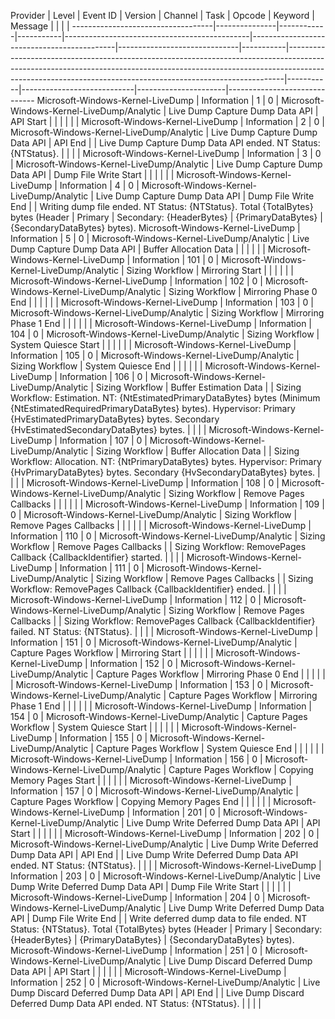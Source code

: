 Provider                           |  Level        |  Event ID  |  Version  |  Channel                                     |  Task                                      |  Opcode                      |  Keyword  |  Message                                                                                                                                                                                                                                |           |                            |                      |
-----------------------------------|---------------|------------|-----------|----------------------------------------------|--------------------------------------------|------------------------------|-----------|-----------------------------------------------------------------------------------------------------------------------------------------------------------------------------------------------------------------------------------------|-----------|----------------------------|----------------------|------------------------------
Microsoft-Windows-Kernel-LiveDump  |  Information  |  1         |  0        |  Microsoft-Windows-Kernel-LiveDump/Analytic  |  Live Dump Capture Dump Data API           |  API Start                   |           |                                                                                                                                                                                                                                         |           |                            |                      |
Microsoft-Windows-Kernel-LiveDump  |  Information  |  2         |  0        |  Microsoft-Windows-Kernel-LiveDump/Analytic  |  Live Dump Capture Dump Data API           |  API End                     |           |  Live Dump Capture Dump Data API ended. NT Status: {NTStatus}.                                                                                                                                                                          |           |                            |                      |
Microsoft-Windows-Kernel-LiveDump  |  Information  |  3         |  0        |  Microsoft-Windows-Kernel-LiveDump/Analytic  |  Live Dump Capture Dump Data API           |  Dump File Write Start       |           |                                                                                                                                                                                                                                         |           |                            |                      |
Microsoft-Windows-Kernel-LiveDump  |  Information  |  4         |  0        |  Microsoft-Windows-Kernel-LiveDump/Analytic  |  Live Dump Capture Dump Data API           |  Dump File Write End         |           |  Writing dump file ended. NT Status: {NTStatus}. Total {TotalBytes} bytes (Header                                                                                                                                                       |  Primary  |  Secondary: {HeaderBytes}  |  {PrimaryDataBytes}  |  {SecondaryDataBytes} bytes).
Microsoft-Windows-Kernel-LiveDump  |  Information  |  5         |  0        |  Microsoft-Windows-Kernel-LiveDump/Analytic  |  Live Dump Capture Dump Data API           |  Buffer Allocation Data      |           |                                                                                                                                                                                                                                         |           |                            |                      |
Microsoft-Windows-Kernel-LiveDump  |  Information  |  101       |  0        |  Microsoft-Windows-Kernel-LiveDump/Analytic  |  Sizing Workflow                           |  Mirroring Start             |           |                                                                                                                                                                                                                                         |           |                            |                      |
Microsoft-Windows-Kernel-LiveDump  |  Information  |  102       |  0        |  Microsoft-Windows-Kernel-LiveDump/Analytic  |  Sizing Workflow                           |  Mirroring Phase 0 End       |           |                                                                                                                                                                                                                                         |           |                            |                      |
Microsoft-Windows-Kernel-LiveDump  |  Information  |  103       |  0        |  Microsoft-Windows-Kernel-LiveDump/Analytic  |  Sizing Workflow                           |  Mirroring Phase 1 End       |           |                                                                                                                                                                                                                                         |           |                            |                      |
Microsoft-Windows-Kernel-LiveDump  |  Information  |  104       |  0        |  Microsoft-Windows-Kernel-LiveDump/Analytic  |  Sizing Workflow                           |  System Quiesce Start        |           |                                                                                                                                                                                                                                         |           |                            |                      |
Microsoft-Windows-Kernel-LiveDump  |  Information  |  105       |  0        |  Microsoft-Windows-Kernel-LiveDump/Analytic  |  Sizing Workflow                           |  System Quiesce End          |           |                                                                                                                                                                                                                                         |           |                            |                      |
Microsoft-Windows-Kernel-LiveDump  |  Information  |  106       |  0        |  Microsoft-Windows-Kernel-LiveDump/Analytic  |  Sizing Workflow                           |  Buffer Estimation Data      |           |  Sizing Workflow: Estimation. NT: {NtEstimatedPrimaryDataBytes} bytes (Minimum {NtEstimatedRequiredPrimaryDataBytes} bytes). Hypervisor: Primary {HvEstimatedPrimaryDataBytes} bytes. Secondary {HvEstimatedSecondaryDataBytes} bytes.  |           |                            |                      |
Microsoft-Windows-Kernel-LiveDump  |  Information  |  107       |  0        |  Microsoft-Windows-Kernel-LiveDump/Analytic  |  Sizing Workflow                           |  Buffer Allocation Data      |           |  Sizing Workflow: Allocation. NT: {NtPrimaryDataBytes} bytes. Hypervisor: Primary {HvPrimaryDataBytes} bytes. Secondary {HvSecondaryDataBytes} bytes.                                                                                   |           |                            |                      |
Microsoft-Windows-Kernel-LiveDump  |  Information  |  108       |  0        |  Microsoft-Windows-Kernel-LiveDump/Analytic  |  Sizing Workflow                           |  Remove Pages Callbacks      |           |                                                                                                                                                                                                                                         |           |                            |                      |
Microsoft-Windows-Kernel-LiveDump  |  Information  |  109       |  0        |  Microsoft-Windows-Kernel-LiveDump/Analytic  |  Sizing Workflow                           |  Remove Pages Callbacks      |           |                                                                                                                                                                                                                                         |           |                            |                      |
Microsoft-Windows-Kernel-LiveDump  |  Information  |  110       |  0        |  Microsoft-Windows-Kernel-LiveDump/Analytic  |  Sizing Workflow                           |  Remove Pages Callbacks      |           |  Sizing Workflow: RemovePages Callback {CallbackIdentifier} started.                                                                                                                                                                    |           |                            |                      |
Microsoft-Windows-Kernel-LiveDump  |  Information  |  111       |  0        |  Microsoft-Windows-Kernel-LiveDump/Analytic  |  Sizing Workflow                           |  Remove Pages Callbacks      |           |  Sizing Workflow: RemovePages Callback {CallbackIdentifier} ended.                                                                                                                                                                      |           |                            |                      |
Microsoft-Windows-Kernel-LiveDump  |  Information  |  112       |  0        |  Microsoft-Windows-Kernel-LiveDump/Analytic  |  Sizing Workflow                           |  Remove Pages Callbacks      |           |  Sizing Workflow: RemovePages Callback {CallbackIdentifier} failed. NT Status: {NTStatus}.                                                                                                                                              |           |                            |                      |
Microsoft-Windows-Kernel-LiveDump  |  Information  |  151       |  0        |  Microsoft-Windows-Kernel-LiveDump/Analytic  |  Capture Pages Workflow                    |  Mirroring Start             |           |                                                                                                                                                                                                                                         |           |                            |                      |
Microsoft-Windows-Kernel-LiveDump  |  Information  |  152       |  0        |  Microsoft-Windows-Kernel-LiveDump/Analytic  |  Capture Pages Workflow                    |  Mirroring Phase 0 End       |           |                                                                                                                                                                                                                                         |           |                            |                      |
Microsoft-Windows-Kernel-LiveDump  |  Information  |  153       |  0        |  Microsoft-Windows-Kernel-LiveDump/Analytic  |  Capture Pages Workflow                    |  Mirroring Phase 1 End       |           |                                                                                                                                                                                                                                         |           |                            |                      |
Microsoft-Windows-Kernel-LiveDump  |  Information  |  154       |  0        |  Microsoft-Windows-Kernel-LiveDump/Analytic  |  Capture Pages Workflow                    |  System Quiesce Start        |           |                                                                                                                                                                                                                                         |           |                            |                      |
Microsoft-Windows-Kernel-LiveDump  |  Information  |  155       |  0        |  Microsoft-Windows-Kernel-LiveDump/Analytic  |  Capture Pages Workflow                    |  System Quiesce End          |           |                                                                                                                                                                                                                                         |           |                            |                      |
Microsoft-Windows-Kernel-LiveDump  |  Information  |  156       |  0        |  Microsoft-Windows-Kernel-LiveDump/Analytic  |  Capture Pages Workflow                    |  Copying Memory Pages Start  |           |                                                                                                                                                                                                                                         |           |                            |                      |
Microsoft-Windows-Kernel-LiveDump  |  Information  |  157       |  0        |  Microsoft-Windows-Kernel-LiveDump/Analytic  |  Capture Pages Workflow                    |  Copying Memory Pages End    |           |                                                                                                                                                                                                                                         |           |                            |                      |
Microsoft-Windows-Kernel-LiveDump  |  Information  |  201       |  0        |  Microsoft-Windows-Kernel-LiveDump/Analytic  |  Live Dump Write Deferred Dump Data API    |  API Start                   |           |                                                                                                                                                                                                                                         |           |                            |                      |
Microsoft-Windows-Kernel-LiveDump  |  Information  |  202       |  0        |  Microsoft-Windows-Kernel-LiveDump/Analytic  |  Live Dump Write Deferred Dump Data API    |  API End                     |           |  Live Dump Write Deferred Dump Data API ended. NT Status: {NTStatus}.                                                                                                                                                                   |           |                            |                      |
Microsoft-Windows-Kernel-LiveDump  |  Information  |  203       |  0        |  Microsoft-Windows-Kernel-LiveDump/Analytic  |  Live Dump Write Deferred Dump Data API    |  Dump File Write Start       |           |                                                                                                                                                                                                                                         |           |                            |                      |
Microsoft-Windows-Kernel-LiveDump  |  Information  |  204       |  0        |  Microsoft-Windows-Kernel-LiveDump/Analytic  |  Live Dump Write Deferred Dump Data API    |  Dump File Write End         |           |  Write deferred dump data to file ended. NT Status: {NTStatus}. Total {TotalBytes} bytes (Header                                                                                                                                        |  Primary  |  Secondary: {HeaderBytes}  |  {PrimaryDataBytes}  |  {SecondaryDataBytes} bytes).
Microsoft-Windows-Kernel-LiveDump  |  Information  |  251       |  0        |  Microsoft-Windows-Kernel-LiveDump/Analytic  |  Live Dump Discard Deferred Dump Data API  |  API Start                   |           |                                                                                                                                                                                                                                         |           |                            |                      |
Microsoft-Windows-Kernel-LiveDump  |  Information  |  252       |  0        |  Microsoft-Windows-Kernel-LiveDump/Analytic  |  Live Dump Discard Deferred Dump Data API  |  API End                     |           |  Live Dump Discard Deferred Dump Data API ended. NT Status: {NTStatus}.                                                                                                                                                                 |           |                            |                      |